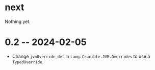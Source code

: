 # next

Nothing yet.

# 0.2 -- 2024-02-05

* Change `jvmOverride_def` in `Lang.Crucible.JVM.Overrides` to use a
  `TypedOverride`.
